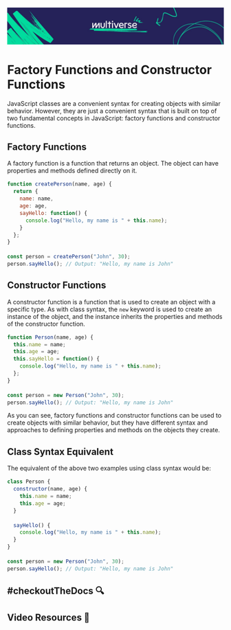 ![MV Logo](/logo.jpg)

# Factory Functions and Constructor Functions
JavaScript classes are a convenient syntax for creating objects with similar behavior. However, they are just a convenient syntax that is built on top of two fundamental concepts in JavaScript: factory functions and constructor functions.

## Factory Functions
A factory function is a function that returns an object. The object can have properties and methods defined directly on it.

```js
function createPerson(name, age) {
  return {
    name: name,
    age: age,
    sayHello: function() {
      console.log("Hello, my name is " + this.name);
    }
  };
}

const person = createPerson("John", 30);
person.sayHello(); // Output: "Hello, my name is John"
```

## Constructor Functions
A constructor function is a function that is used to create an object with a specific type. As with class syntax, the `new` keyword is used to create an instance of the object, and the instance inherits the properties and methods of the constructor function.

```js
function Person(name, age) {
  this.name = name;
  this.age = age;
  this.sayHello = function() {
    console.log("Hello, my name is " + this.name);
  };
}

const person = new Person("John", 30);
person.sayHello(); // Output: "Hello, my name is John"
```

As you can see, factory functions and constructor functions can be used to create objects with similar behavior, but they have different syntax and approaches to defining properties and methods on the objects they create.

## Class Syntax Equivalent
The equivalent of the above two examples using class syntax would be:

```js
class Person {
  constructor(name, age) {
    this.name = name;
    this.age = age;
  }

  sayHello() {
    console.log("Hello, my name is " + this.name);
  }
}

const person = new Person("John", 30);
person.sayHello(); // Output: "Hello, my name is John"
```

## #checkoutTheDocs 🔍


## Video Resources 🎥
